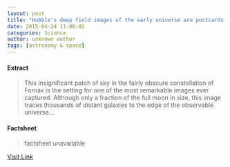```yaml
---
layout: post
title: "Hubble's deep field images of the early universe are postcards from billions of years ago"
date: 2015-04-24 11:00:01
categories: Science
author: unknown author
tags: [astronomy & space]
---
```



#### Extract
>This insignificant patch of sky in the fairly obscure constellation of Fornax is the setting for one of the most remarkable images ever captured. Although only a fraction of the full moon in size, this image traces thousands of distant galaxies to the edge of the observable universe....

#### Factsheet
>factsheet unavailable

[Visit Link](http://phys.org/news349075733.html)


